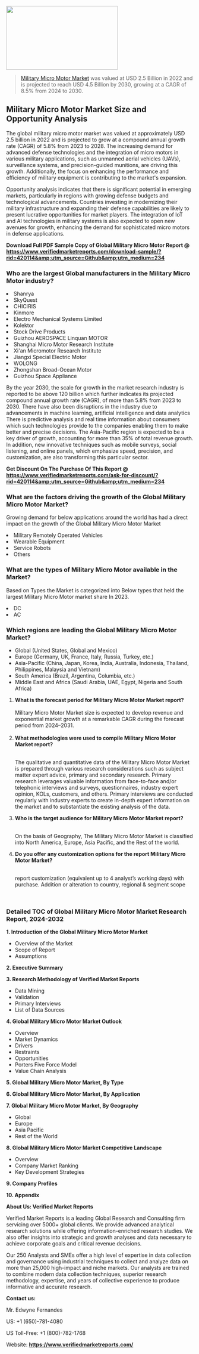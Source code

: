 <img src="https://ffe5etoiles.com/wp-content/uploads/2024/12/MST1-300x171.png" alt="" width="300" height="171" class="alignnone size-medium wp-image-20088" /><blockquote><p><p><a href="https://www.verifiedmarketreports.com/download-sample/?rid=420114&utm_source=Github&utm_medium=234" target="_blank">Military Micro Motor Market</a> was valued at USD 2.5 Billion in 2022 and is projected to reach USD 4.5 Billion by 2030, growing at a CAGR of 8.5% from 2024 to 2030.</p></blockquote><p><h2>Military Micro Motor Market Size and Opportunity Analysis</h2><p>The global military micro motor market was valued at approximately USD 2.5 billion in 2022 and is projected to grow at a compound annual growth rate (CAGR) of 5.8% from 2023 to 2028. The increasing demand for advanced defense technologies and the integration of micro motors in various military applications, such as unmanned aerial vehicles (UAVs), surveillance systems, and precision-guided munitions, are driving this growth. Additionally, the focus on enhancing the performance and efficiency of military equipment is contributing to the market's expansion.</p><p>Opportunity analysis indicates that there is significant potential in emerging markets, particularly in regions with growing defense budgets and technological advancements. Countries investing in modernizing their military infrastructure and expanding their defense capabilities are likely to present lucrative opportunities for market players. The integration of IoT and AI technologies in military systems is also expected to open new avenues for growth, enhancing the demand for sophisticated micro motors in defense applications.</p></p><p class=""><strong>Download Full PDF Sample Copy of Global Military Micro Motor Report @ <a href="https://www.verifiedmarketreports.com/download-sample/?rid=420114&amp;utm_source=Github&amp;utm_medium=234" target="_blank">https://www.verifiedmarketreports.com/download-sample/?rid=420114&amp;utm_source=Github&amp;utm_medium=234</a></strong></p><h3 id="" class="">Who are the largest Global manufacturers in the Military Micro Motor industry?</h3><p><li>Shanrya</li><li> SkyQuest</li><li> CHICIRIS</li><li> Kinmore</li><li> Electro Mechanical Systems Limited</li><li> Kolektor</li><li> Stock Drive Products</li><li> Guizhou AEROSPACE Linquan MOTOR</li><li> Shanghai Micro Motor Research Institute</li><li> Xi'an Micromotor Research Institute</li><li> Jiangxi Special Electric Motor</li><li> WOLONG</li><li> Zhongshan Broad-Ocean Motor</li><li> Guizhou Space Appliance</li></p><div class=""><div class="" dir="" data-message-author-role="" data-message-id="" data-message-model-slug=""><div class=""><div class=""><div class=""><div class="" dir="" data-message-author-role="" data-message-id="" data-message-model-slug=""><div class=""><div class=""><p>By the year 2030, the scale for growth in the market research industry is reported to be above 120 billion which further indicates its projected compound annual growth rate (CAGR), of more than 5.8% from 2023 to 2030. There have also been disruptions in the industry due to advancements in machine learning, artificial intelligence and data analytics There is predictive analysis and real time information about consumers which such technologies provide to the companies enabling them to make better and precise decisions. The Asia-Pacific region is expected to be a key driver of growth, accounting for more than 35% of total revenue growth. In addition, new innovative techniques such as mobile surveys, social listening, and online panels, which emphasize speed, precision, and customization, are also transforming this particular sector.</p><p><strong>Get Discount On The Purchase Of This Report @&nbsp; <a href="https://www.verifiedmarketreports.com/ask-for-discount/?rid=420114&amp;utm_source=Github&amp;utm_medium=234" target="_blank">https://www.verifiedmarketreports.com/ask-for-discount/?rid=420114&amp;utm_source=Github&amp;utm_medium=234</a></strong></p></div></div></div></div></div></div></div></div><h3 id="" class="">What are the factors driving the growth of the Global Military Micro Motor Market?</h3><p id="" class="">Growing demand for below applications around the world has had a direct impact on the growth of the Global Military Micro Motor Market</p><p id="" class=""><li>Military Remotely Operated Vehicles</li><li> Wearable Equipment</li><li> Service Robots</li><li> Others</li></p><h3 id="" class="">What are the types of Military Micro Motor available in the Market?</h3><p id="" class="">Based on Types the Market is categorized into Below types that held the largest Military Micro Motor market share In 2023.</p><p id="" class=""><li>DC</li><li> AC</li></p><h3 id="" class="">Which regions are leading the Global Military Micro Motor Market?</h3><ul><li>Global (United States, Global and Mexico)</li><li>Europe (Germany, UK, France, Italy, Russia, Turkey, etc.)</li><li>Asia-Pacific (China, Japan, Korea, India, Australia, Indonesia, Thailand, Philippines, Malaysia and Vietnam)</li><li>South America (Brazil, Argentina, Columbia, etc.)</li><li>Middle East and Africa (Saudi Arabia, UAE, Egypt, Nigeria and South Africa)</li></ul><p><ol><li><strong>What is the forecast period for Military Micro Motor Market report?<br /></strong><br /><span data-sheets-root="1" data-sheets-value="{&quot;1&quot;:2,&quot;2&quot;:&quot;XXXX size is expected to develop revenue and exponential market growth at a remarkable CAGR during the forecast period from 2024&ndash;2030.&quot;}" data-sheets-userformat="{&quot;2&quot;:12674,&quot;4&quot;:{&quot;1&quot;:2,&quot;2&quot;:16776960},&quot;10&quot;:2,&quot;11&quot;:0,&quot;15&quot;:&quot;Arial&quot;,&quot;16&quot;:12}">Military Micro Motor Market size is expected to develop revenue and exponential market growth at a remarkable CAGR during the forecast period from 2024&ndash;2031.</span><br /><br /></li><li><strong>What methodologies were used to compile Military Micro Motor Market report?<br /><br /></strong><p>The qualitative and quantitative data of the&nbsp;Military Micro Motor Market is prepared through various research considerations such as subject matter expert advice, primary and secondary research. Primary research leverages valuable information from face-to-face and/or telephonic interviews and surveys, questionnaires, industry expert opinion, KOLs, customers, and others. Primary interviews are conducted regularly with industry experts to create in-depth expert information on the market and to substantiate the existing analysis of the data.&nbsp;</p></li><li><strong>Who is the target audience for Military Micro Motor Market report?<br /><br /></strong><p>On the basis of Geography, The&nbsp;Military Micro Motor Market is classified into North America, Europe, Asia Pacific, and the Rest of the world.</p></li><li><strong>Do you offer any customization options for the report Military Micro Motor Market?<br /><br /></strong><p>report customization (equivalent up to 4 analyst&rsquo;s working days) with purchase. Addition or alteration to country, regional &amp; segment scope</p><p>&nbsp;</p></li></ol></p><h3 id="" class="">Detailed TOC of Global Military Micro Motor Market Research Report, 2024-2032</h3><p id="" class=""><strong>1. Introduction of the Global Military Micro Motor Market</strong></p><ul><li>Overview of the Market</li><li>Scope of Report</li><li>Assumptions</li></ul><p id="" class=""><strong>2. Executive Summary</strong></p><p id="" class=""><strong>3. Research Methodology of&nbsp;Verified Market Reports</strong></p><ul><li>Data Mining</li><li>Validation</li><li>Primary Interviews</li><li>List of Data Sources</li></ul><p id="" class=""><strong>4. Global Military Micro Motor Market Outlook</strong></p><ul><li>Overview</li><li>Market Dynamics</li><li>Drivers</li><li>Restraints</li><li>Opportunities</li><li>Porters Five Force Model</li><li>Value Chain Analysis</li></ul><p id="" class=""><strong>5. Global Military Micro Motor Market, By&nbsp;Type</strong></p><p id="" class=""><strong>6. Global Military Micro Motor Market, By Application</strong></p><p id="" class=""><strong>7. Global Military Micro Motor Market, By Geography</strong></p><ul><li>Global</li><li>Europe</li><li>Asia Pacific</li><li>Rest of the World</li></ul><p id="" class=""><strong>8. Global Military Micro Motor Market Competitive Landscape</strong></p><ul><li>Overview</li><li>Company Market Ranking</li><li>Key Development Strategies</li></ul><p id="" class=""><strong>9. Company Profiles</strong></p><p id="" class=""><strong>10. Appendix</strong></p><p id="" class=""><strong>About Us: Verified Market Reports</strong></p><p id="" class="">Verified Market Reports is a leading Global Research and Consulting firm servicing over 5000+ global clients. We provide advanced analytical research solutions while offering information-enriched research studies. We also offer insights into strategic and growth analyses and data necessary to achieve corporate goals and critical revenue decisions.</p><p id="" class="">Our 250 Analysts and SMEs offer a high level of expertise in data collection and governance using industrial techniques to collect and analyze data on more than 25,000 high-impact and niche markets. Our analysts are trained to combine modern data collection techniques, superior research methodology, expertise, and years of collective experience to produce informative and accurate research.</p><p id="" class=""><strong>Contact us:</strong></p><p id="" class="">Mr. Edwyne Fernandes</p><p id="" class="">US: +1 (650)-781-4080</p><p id="" class="">US Toll-Free: +1 (800)-782-1768</p><p id="" class="">Website: <a target="" data-test-app-aware-link=""><strong>https://www.verifiedmarketreports.com/</strong></a></p>
